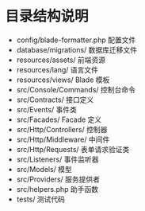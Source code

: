 # 目录结构说明

- config/blade-formatter.php 配置文件
- database/migrations/ 数据库迁移文件
- resources/assets/ 前端资源
- resources/lang/ 语言文件
- resources/views/ Blade 模板
- src/Console/Commands/ 控制台命令
- src/Contracts/ 接口定义
- src/Events/ 事件类
- src/Facades/ Facade 定义
- src/Http/Controllers/ 控制器
- src/Http/Middleware/ 中间件
- src/Http/Requests/ 表单请求验证类
- src/Listeners/ 事件监听器
- src/Models/ 模型
- src/Providers/ 服务提供者
- src/helpers.php 助手函数
- tests/ 测试代码
